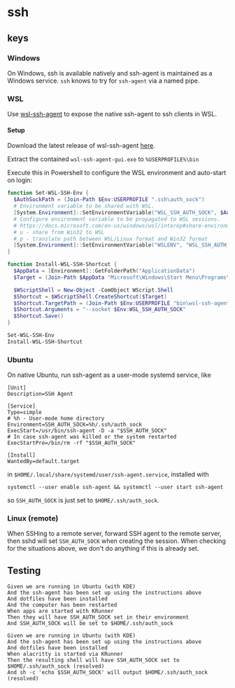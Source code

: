 # ssh

## keys

### Windows

On Windows, ssh is available natively and ssh-agent is maintained as a Windows service.
`ssh` knows to try for `ssh-agent` via a named pipe.

### WSL

Use [wsl-ssh-agent](https://github.com/rupor-github/wsl-ssh-agent) to expose the native ssh-agent to
ssh clients in WSL.

#### Setup

Download the latest release of wsl-ssh-agent [here](https://github.com/rupor-github/wsl-ssh-agent/releases).

Extract the contained `wsl-ssh-agent-gui.exe` to `%USERPROFILE%\bin`

Execute this in Powershell to configure the WSL environment and
auto-start on login:

```powershell
function Set-WSL-SSH-Env {
  $AuthSockPath = (Join-Path $Env:USERPROFILE ".ssh\auth_sock")
  # Environment variable to be shared with WSL.
  [System.Environment]::SetEnvironmentVariable("WSL_SSH_AUTH_SOCK", $AuthSockPath, [System.EnvironmentVariableTarget]::User)
  # Configure environment variable to be propagated to WSL sessions.
  # https://docs.microsoft.com/en-us/windows/wsl/interop#share-environment-variables-between-windows-and-wsl
  # u - share from Win32 to WSL
  # p - translate path between WSL/Linux format and Win32 format
  [System.Environment]::SetEnvironmentVariable("WSLENV", "WSL_SSH_AUTH_SOCK/up", [System.EnvironmentVariableTarget]::User)
}

function Install-WSL-SSH-Shortcut {
  $AppData = [Environment]::GetFolderPath("ApplicationData")
  $Target = (Join-Path $AppData "Microsoft\Windows\Start Menu\Programs\Startup\wsl-ssh-agent.lnk")

  $WScriptShell = New-Object -ComObject WScript.Shell
  $Shortcut = $WScriptShell.CreateShortcut($Target)
  $Shortcut.TargetPath = (Join-Path $Env:USERPROFILE "bin\wsl-ssh-agent-gui.exe")
  $Shortcut.Arguments = "--socket $Env:WSL_SSH_AUTH_SOCK"
  $Shortcut.Save()
}

Set-WSL-SSH-Env
Install-WSL-SSH-Shortcut
```

### Ubuntu

On native Ubuntu, run ssh-agent as a user-mode systemd service, like

```
[Unit]
Description=SSH Agent

[Service]
Type=simple
# %h - User-mode home directory
Environment=SSH_AUTH_SOCK=%h/.ssh/auth_sock
ExecStart=/usr/bin/ssh-agent -D -a "$SSH_AUTH_SOCK"
# In case ssh-agent was killed or the system restarted
ExecStartPre=/bin/rm -rf "$SSH_AUTH_SOCK"

[Install]
WantedBy=default.target
```

in `$HOME/.local/share/systemd/user/ssh-agent.service`, installed with

```
systemctl --user enable ssh-agent && systemctl --user start ssh-agent
```

so `SSH_AUTH_SOCK` is just set to `$HOME/.ssh/auth_sock`.

### Linux (remote)

When SSHing to a remote server, forward SSH agent to the remote server,
then sshd will set `SSH_AUTH_SOCK` when creating the session.
When checking for the situations above, we don't do anything if this is
already set.

## Testing

```
Given we are running in Ubuntu (with KDE)
And the ssh-agent has been set up using the instructions above
And dotfiles have been installed
And the computer has been restarted
When apps are started with KRunner
Then they will have SSH_AUTH_SOCK set in their environment
And SSH_AUTH_SOCK will be set to $HOME/.ssh/auth_sock

Given we are running in Ubuntu (with KDE)
And the ssh-agent has been set up using the instructions above
And dotfiles have been installed
When alacritty is started via KRunner
Then the resulting shell will have SSH_AUTH_SOCK set to $HOME/.ssh/auth_sock (resolved)
And sh -c 'echo $SSH_AUTH_SOCK' will output $HOME/.ssh/auth_sock (resolved)
```
